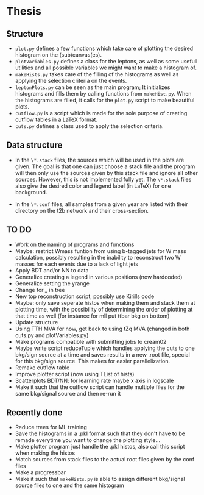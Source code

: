# Thesis

## Structure

- `plot.py` defines a few functions which take care of plotting the desired histogram on the (sub)canvas(es).
- `plotVariables.py` defines a class for the leptons, as well as some usefull utilities and all possible variables we might want to make a histogram of.
- `makeHists.py` takes care of the filling of the histograms as well as applying the selection criteria on the events.
- `leptonPlots.py` can be seen as the main program; It initializes histograms and fills them by calling functions from `makeHist.py`. When the histograms are filled, it calls for the `plot.py` script to make beautiful plots.
- `cutflow.py` is a script which is made for the sole purpose of creating cutflow tables in a LaTeX format.
- `cuts.py` defines a class used to apply the selection criteria.

## Data structure

- In the `\*.stack` files, the sources which will be used in the plots are given. The goal is that one can just choose a stack file and the program will then only use the sources given by this stack file and ignore all other sources. However, this is not implemented fully yet. The `\*.stack` files also give the desired color and legend label (in LaTeX) for one background.

- In the `\*.conf` files, all samples from a given year are listed with their directory on the t2b network and their cross-section.

## TO DO

- Work on the naming of programs and functions
- Maybe: restrict Wmass funtion from using b-tagged jets for W mass calculation, possibly resulting in the inability to reconstruct two W masses for each events due to a lack of light jets
- Apply BDT and/or NN to data
- Generalize creating a legend in various positions (now hardcoded)
- Generalize setting the yrange
- Change for _ in tree
- New top reconstruction script, possibly use Kirills code
- Maybe: only save seperate histos when making them and stack them at plotting time, with the possibility of determining the order of plotting at that time as well (for instance for mll put ttbar bkg on bottom)
- Update structure
- Using TTH MVA for now, get back to using tZq MVA (changed in both cuts.py and plotVariables.py)
- Make programs compatible with submitting jobs to cream02
- Maybe write script reduceTuple which handles applying the cuts to one bkg/sign source at a time and saves results in a new .root file, special for this bkg/sign source. This makes for easier parallelization.
- Remake cutflow table
- Improve plotter script (now using TList of hists)
- Scatterplots BDT/NN: for learning rate maybe x axis in logscale
- Make it such that the cutflow script can handle multiple files for the same bkg/signal source and then re-run it

## Recently done

- Reduce trees for ML training
- Save the histograms in a .pkl format such that they don't have to be remade everytime you want to change the plotting style...
- Make plotter program just handle the .pkl histos, also call this script when making the histos
- Match sources from stack files to the actual root files given by the conf files
- Make a progressbar
- Make it such that `makeHists.py` is able to assign different bkg/signal source files to one and the same histogram
